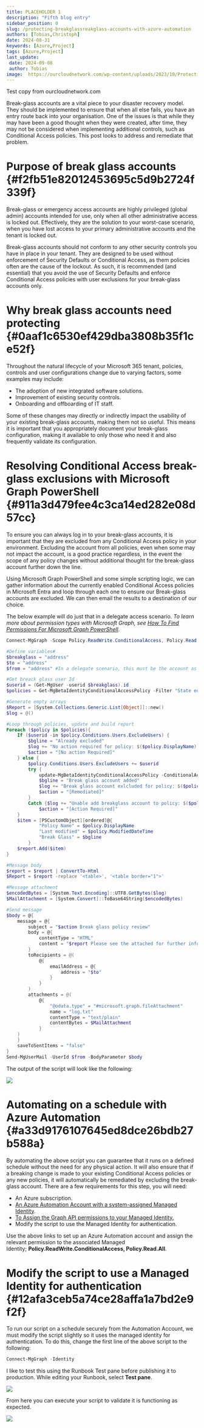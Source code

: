 ```yaml
---
title: PLACEHOLDER 1
description: "Fifth blog entry"
sidebar_position: 0
slug: /protecting-breakglassreakglass-accounts-with-azure-automation
authors: [Tobias,Christoph]
date: 2024-08-31
keywords: [Azure,Project]
tags: [Azure,Project]
last_update: 
 date: 2024-09-08
 author: Tobias
image:  https://ourcloudnetwork.com/wp-content/uploads/2023/10/Protecting-breakglassreakglass-accounts-with-Azure-Automation.png
---
```




Test copy from ourcloudnetwork.com



Break-glass accounts are a vital piece to your disaster recovery model. They should be implemented to ensure that when all else fails, you have an entry route back into your organisation. One of the issues is that while they may have been a good thought when they were created, after time, they may not be considered when implementing additional controls, such as Conditional Access policies. This post looks to address and remediate that problem.


# **Purpose of break glass accounts** {#f2fb51e82012453695c5d9b2724f339f}


Break-glass or emergency access accounts are highly privileged (global admin) accounts intended for use, only when all other administrative access is locked out. Effectively, they are the solution to your worst-case scenario, when you have lost access to your primary administrative accounts and the tenant is locked out.


Break-glass accounts should not conform to any other security controls you have in place in your tenant. They are designed to be used without enforcement of Security Defaults or Conditional Access, as them policies often are the cause of the lockout. As such, it is recommended (and essential) that you avoid the use of Security Defaults and enforce Conditional Access policies with user exclusions for your break-glass accounts only.


# **Why break glass accounts need protecting** {#0aaf1c6530ef429dba3808b35f1ce52f}


Throughout the natural lifecycle of your Microsoft 365 tenant, policies, controls and user configurations change due to varying factors, some examples may include:

- The adoption of new integrated software solutions.
- Improvement of existing security controls.
- Onboarding and offboarding of IT staff.

Some of these changes may directly or indirectly impact the usability of your existing break-glass accounts, making them not so useful. This means it is important that you appropriately document your break-glass configuration, making it available to only those who need it and also frequently validate its configuration.


# **Resolving Conditional Access break-glass exclusions with Microsoft Graph PowerShell** {#911a3d479fee4c3ca14ed282e08d57cc}


To ensure you can always log in to your break-glass accounts, it is important that they are excluded from any Conditional Access policy in your environment. Excluding the account from all policies, even when some may not impact the account, is a good practice regardless, in the event the scope of any policy changes without additional thought for the break-glass account further down the line.


Using Microsoft Graph PowerShell and some simple scripting logic, we can gather information about the currently enabled Conditional Access policies in Microsoft Entra and loop through each one to ensure our Break-glass accounts are excluded. We can then email the results to a destination of our choice.


The below example will do just that in a delegate access scenario. _To learn more about permission types with Microsoft Graph, see_ [_How To Find Permissions For Microsoft Graph PowerShell_](https://ourcloudnetwork.com/how-to-find-permissions-for-microsoft-graph-powershell/)_._


```powershell
Connect-MgGraph -Scope Policy.ReadWrite.ConditionalAccess, Policy.Read.All, User.Read.All, Mail.Send

#Define variables#
$breakglass = "address"
$to = "address"
$from = "address" #In a delegate scenario, this must be the account as your current session

#Get breack glass user Id
$userid = (Get-MgUser -userid $breakglass).id
$policies = Get-MgBetaIdentityConditionalAccessPolicy -Filter "State eq 'Enabled'"

#Generate empty arrays
$Report = [System.Collections.Generic.List[Object]]::new()
$log = @()

#Loop through policies, update and build report
Foreach ($policy in $policies){
    If ($userid -in $policy.Conditions.Users.ExcludeUsers) {
        $bgline = "Already excluded"
        $log += "No action required for policy: $($policy.DisplayName)`n"
        $action = "[No action Required]"
    } else {
        $policy.Conditions.Users.ExcludeUsers += $userid
        try {
            update-MgBetaIdentityConditionalAccessPolicy -ConditionalAccessPolicyId $policy.Id -Conditions $policy.Conditions -erroraction stop
            $bgline = "Break glass account added"
            $log += "Break glass account exlcluded for policy: $($policy.DisplayName) `n"
            $action = "[Remediated]"
        }
        Catch {$log += "Unable add breakglass account to policy: $($policy.DisplayName)" + $_ + "`r`n"}
            $action = "[Action Required]"
    }
    $item = [PSCustomObject][ordered]@{
            "Policy Name" = $policy.DisplayName
            "Last modified" = $policy.ModifiedDateTime
            "Break Glass" = $bgline
        }
    $report.Add($item)
}

#Message body
$report = $report | ConvertTo-Html
$Report = $report -replace '<table>', '<table border="1">'

#Message attachment
$encodedBytes = [System.Text.Encoding]::UTF8.GetBytes($log)
$MailAttachment = [System.Convert]::ToBase64String($encodedBytes)

#Send message
$body = @{
	message = @{
		subject = "$action Break glass policy review"
		body = @{
			contentType = "HTML"
			content = "$report Please see the attached for further information"
		}
		toRecipients = @(
			@{
				emailAddress = @{
					address = "$to"
				}
			}
		)
        attachments = @(
			@{
				"@odata.type" = "#microsoft.graph.fileAttachment"
				name = "log.txt"
				contentType = "text/plain"
				contentBytes = $MailAttachment
			}
    )
	}
	saveToSentItems = "false"
}
Send-MgUserMail -UserId $from -BodyParameter $body

```


The output of the script will look like the following:


![](./protecting-breakglassreakglass-accounts-with-azure-automation.62c7611d-4016-4688-b207-cea01a08a304.png)


# **Automating on a schedule with Azure Automation** {#a33d9176107645ed8dce26bdb27b588a}


By automating the above script you can guarantee that it runs on a defined schedule without the need for any physical action. It will also ensure that if a breaking change is made to your existing Conditional Access policies or any new policies, it will automatically be remediated by excluding the break-glass account. There are a few requirements for this step, you will need:

- An Azure subscription.
- [An Azure Automation Account with a system-assigned Managed Identity](https://ourcloudnetwork.com/how-to-run-microsoft-graph-powershell-scripts-with-azure-automation/).
- [To Assign the Graph API permissions to your Managed Identity.](https://ourcloudnetwork.com/assign-permissions-to-a-managed-identity-with-graph-powershell/)
- Modify the script to use the Managed Identity for authentication.

Use the above links to set up an Azure Automation account and assign the relevant permission to the associated Managed Identity; **Policy.ReadWrite.ConditionalAccess, Policy.Read.All**.


# **Modify the script to use a Managed Identity for authentication** {#12afa3ceb5a74ce28affa1a7bd2e9f2f}


To run our script on a schedule securely from the Automation Account, we must modify the script slightly so it uses the managed identity for authentication. To do this, change the first line of the above script to the following:


```powershell
Connect-MgGraph -Identity
```


I like to test this using the Runbook Test pane before publishing it to production. While editing your Runbook, select **Test pane**.


![](./protecting-breakglassreakglass-accounts-with-azure-automation.6852442b-d68a-4b53-93ac-729da8f57243.png)


From here you can execute your script to validate it is functioning as expected.


![](./protecting-breakglassreakglass-accounts-with-azure-automation.31c4ea46-f25b-4e0a-8beb-5b60cb54c5b5.png)

